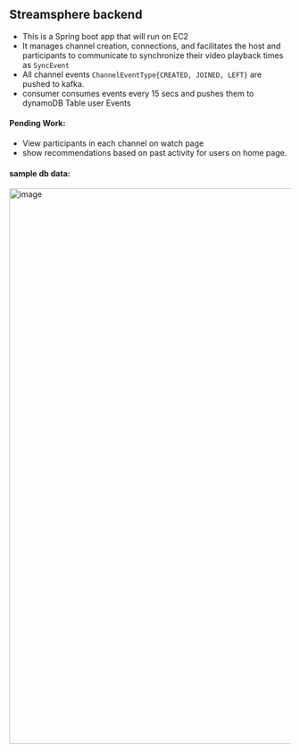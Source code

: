 ## Streamsphere backend

- This is a Spring boot app that will run on EC2  
- It manages channel creation, connections, and facilitates the host and participants to communicate to synchronize their video playback times as `SyncEvent`
- All channel events `ChannelEventType{CREATED, JOINED, LEFT}` are pushed to kafka.  
- consumer consumes events every 15 secs and pushes them to dynamoDB Table user Events

#### Pending Work:
- View participants in each channel on watch page
- show recommendations based on past activity for users on home page.

#### sample db data:
<img width="993" alt="image" src="https://user-images.githubusercontent.com/113802375/236645026-0d6469ee-4fd5-47d3-9be1-76453f1062ec.png">


